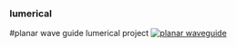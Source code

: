 ### lumerical

#planar wave guide lumerical project
[![planar waveguide](https://raw.githubusercontent.com/stackprogramer/lumerical/master/planarwaveguide/planarwaveguidelumerical.jpg)](https://www.youtube.com/watch?v=8HGIlgqbgKI)

